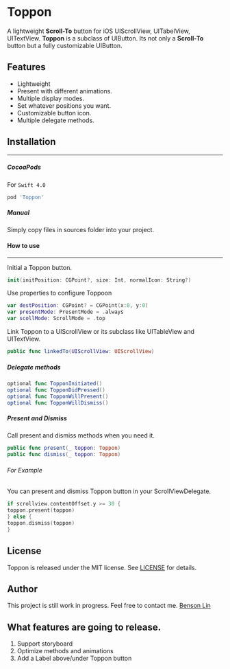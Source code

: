 # Toppon

A lightweight **Scroll-To** button for iOS UIScrollView, UITabelView, UITextView. **Toppon** is a subclass of UIButton. Its not only a **Scroll-To** button but a fully customizable UIButton.



## Features
* Lightweight
* Present with different animations.
* Multiple display modes.
* Set whatever positions you want.
* Customizable button icon.
* Multiple delegate methods.



## Installation
---

##### CocoaPods
For `Swift 4.0`
```ruby
pod 'Toppon'
```


##### Manual
Simply copy files in sources folder into your project.



#### How to use
---

Initial a Toppon button.

```swift
init(initPosition: CGPoint?, size: Int, normalIcon: String?)
```
Use properties to configure Toppoon

```swift
var destPosition: CGPoint? = CGPoint(x:0, y:0)
var presentMode: PresentMode = .always
var scollMode: ScrollMode = .top
```

Link Toppon to a UIScrollView or its subclass like UITableView and UITextView.
```swift
public func linkedTo(UIScrollView: UIScrollView)
```

##### Delegate methods

```swift
optional func TopponInitiated()
optional func TopponDidPressed()
optional func TopponWillPresent()
optional func TopponWillDismiss()
```



##### Present and Dismiss
Call present and dismiss methods when you need it.
```swift
public func present(_ toppon: Toppon)
public func dismiss(_ toppon: Toppon)
```
###### For Example
You can present and dismiss Toppon button in your ScrollViewDelegate.

```swift
if scrollview.contentOffset.y >= 30 {
toppon.present(toppon)
} else {
toppon.dismiss(toppon)
}
```

## License
Toppon is released under the MIT license.
See [LICENSE](./LICENSE) for details.



## Author
This project is still work in progress.
Feel free to contact me.
[Benson Lin](https://www.facebook.com/profile.php?id=100000238070025)



## What features are going to release.
1) Support storyboard
2) Optimize methods and animations
3) Add a Label above/under Toppon button

